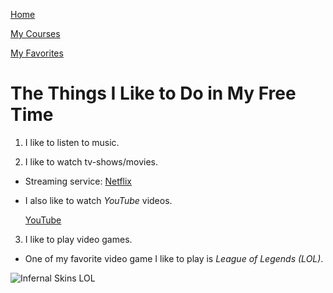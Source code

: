 [Home](/README.md)

[My Courses](/CoursesFall22.md)

[My Favorites](/MyFavorites.md)

# The Things I Like to Do in My Free Time

1. I like to listen to music.

2. I like to watch tv-shows/movies.

  - Streaming service: [Netflix](https://www.netflix.com/)

- I also like to watch *YouTube* videos.

  [YouTube](https://www.youtube.com/)

3. I like to play video games.

- One of my favorite video game I like to play is *League of Legends (LOL)*.


![Infernal Skins LOL](https://user-images.githubusercontent.com/82920624/138539156-7c926473-f3c6-49b5-aac4-ca32da1d854d.jpg)
